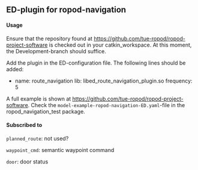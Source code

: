 
## ED-plugin for ropod-navigation

#### Usage
Ensure that the repository found at <https://github.com/tue-ropod/ropod-project-software> is checked out in your catkin_workspace. At this moment, the Development-branch should suffice. 

Add the plugin in the ED-configuration file. The following lines should be added:
  - name: route_navigation
    lib: libed_route_navigation_plugin.so
    frequency: 5
    
A full example is shown at <https://github.com/tue-ropod/ropod-project-software>. Check the `model-example-ropod-navigation-ED.yaml`-file in the ropod_navigation_test package.

#### Subscribed to
`planned_route`: not used?

`waypoint_cmd`: semantic waypoint command

`door`: door status
